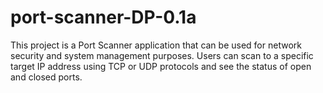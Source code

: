 # port-scanner-DP-0.1a
This project is a Port Scanner application that can be used for network security and system management purposes. Users can scan to a specific target IP address using TCP or UDP protocols and see the status of open and closed ports.
